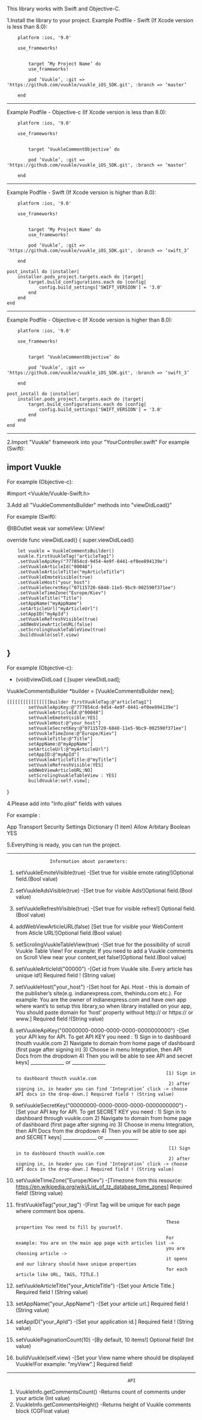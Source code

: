 This library works with Swift and Objective-C.

1.Install the library to your project.
Example Podfile - Swift (If Xcode version is less than 8.0):


        platform :ios, '9.0'

        use_frameworks!


            target ‘My Project Name’ do
            use_frameworks!

            pod ‘Vuukle’, :git => 'https://github.com/vuukle/vuukle_iOS_SDK.git', :branch => ‘master’ 

        end
------------------------------------------------------------------

Example Podfile - Objective-c (If Xcode version is less than 8.0): 

        platform :ios, '9.0'

        use_frameworks!


            target ‘VuukleCommentObjective’ do

            pod ‘Vuukle’, :git => 'https://github.com/vuukle/vuukle_iOS_SDK.git', :branch => ‘master’

        end
_________________________________________________________________
Example Podfile - Swift (If Xcode version is higher than 8.0):


        platform :ios, '9.0'

        use_frameworks!


            target ‘My Project Name’ do
            use_frameworks!

            pod ‘Vuukle’, :git => 'https://github.com/vuukle/vuukle_iOS_SDK.git', :branch => ‘swift_3’ 

        end

    post_install do |installer|
        installer.pods_project.targets.each do |target|
            target.build_configurations.each do |config|
                config.build_settings['SWIFT_VERSION'] = '3.0'
            end
        end
    end
------------------------------------------------------------------

Example Podfile - Objective-c (If Xcode version is higher than 8.0): 

        platform :ios, '9.0'

        use_frameworks!


            target ‘VuukleCommentObjective’ do

            pod ‘Vuukle’, :git => 'https://github.com/vuukle/vuukle_iOS_SDK.git', :branch => ‘swift_3’

        end

    post_install do |installer|
        installer.pods_project.targets.each do |target|
            target.build_configurations.each do |config|
                config.build_settings['SWIFT_VERSION'] = '3.0'
            end
        end
    end
_________________________________________________________________

2.Import "Vuukle" framework into your "YourController.swift"
For example (Swift):

import Vuukle
-----------------------------------------------------------------
For example (Objective-c):

#import <Vuukle/Vuukle-Swift.h>

3.Add all "VuukleCommentsBuilder" methods into "viewDidLoad()"

For example (Swift):

@IBOutlet weak var someView: UIView!

override func viewDidLoad() {
super.viewDidLoad()

        let vuukle = VuukleCommentsBuilder()
        vuukle.firstVuukleTag("articleTag1")
        .setVuukleApiKey("777854cd-9454-4e9f-8441-ef0ee894139e")
        .setVuukleArticleId("00048")
        .setVuukleArticleTitle("myArticleTitle")
        .setVuukleEmoteVisible(true)
        .setVuukleHost("your_host")
        .setVuukleSecretKey("07115720-6848-11e5-9bc9-002590f371ee")
        .setVuukleTimeZone("Europe/Kiev")
        .setVuukleTitle("Title")
        .setAppName("myAppName")
        .setArticleUrl("myArticleUrl")
        .setAppID("myApId")
        .setVuukleRefreshVisible(true)
        .addWebViewArticleURL(false)
        .setScrolingVuukleTableView(true)
        .buildVuukle(self.view)
}
----------------------------------------------------------------
For example (Objective-c):

- (void)viewDidLoad {
[super viewDidLoad];


VuukleCommentsBuilder *builder = [VuukleCommentsBuilder new];

    [[[[[[[[[[[[[[[[builder firstVuukleTag:@"articleTag1"]
            setVuukleApiKey:@"777854cd-9454-4e9f-8441-ef0ee894139e"]
            setVuukleArticleId:@"00048"]
            setVuukleEmoteVisible:YES]
            setVuukleHost:@"your_host"]
            setVuukleSecretKey:@"07115720-6848-11e5-9bc9-002590f371ee"]
            setVuukleTimeZone:@"Europe/Kiev"]
            setVuukleTitle:@"Title"]
            setAppName:@"myAppName"]
            setArticleUrl:@"myArticleUrl"]
            setAppID:@"myApId"]
            setVuukleArticleTitle:@"myTitle"]
            setVuukleRefreshVisible:YES]
            addWebViewArticleURL:NO]
            setScrolingVuukleTableView : YES]
            buildVuukle:self.view];

}

4.Please add into "Info.plist" fields with values

For example :

App Transport Security Settings  Dictionary  (1 item)
Allow Arbitary               Boolean     YES


5.Everything is ready, you can run the project.

___________________________________________________________________

                    Information about parameters:

1. setVuukleEmoteVisible(true)                                -[Set true for visible emote rating!]Optional field.(Bool value)

2. setVuukleAdsVisible(true)                                  -[Set true for visible Ads!]Optional field.(Bool value)

3. setVuukleRefreshVisible(true)                              -[Set true for visible refres!] Optional field.(Bool value)
 
4. addWebViewArticleURL(false)                                [Set true for visible your WebContent from Aticle URL!]Optional field.(Bool value)

5. setScrolingVuukleTableView(true)                           -[Set true for the possibility of scroll Vuukle Table View! For example: If you need to add a Vuukle comments on Scroll View near your content,set false!]Optional field.(Bool value)

6. setVuukleArticleId("00000")                                -[Get id from Vuukle site. Every article has unique id!] Required field ! (String value)

7. setVuukleHost("your_host")                                 -[Set host for Api. Host - this is domain of the publisher’s              site(e.g. indianexpress.com, thehindu.com etc.).
                                                              For example: You are the owner of indianexpress.com and have own app where want’s to setup this library,so when library installed on your app, You should paste domain for ‘host’ property without http:// or https:// or www.] Required field !(String value)

8. setVuukleApiKey("00000000-0000-0000-0000-0000000000")      -[Set your API key for API. To get API KEY you need :
                                                               1) Sign in to dashboard thouth vuukle.com
                                                               2) Navigate to domain from home page of dashboard (first page after signing in)
                                                               3) Choose in menu Integration, then API Docs from the dropdown
                                                               4) Then you will be able to see API and secret keys]
                                                            ______________
                                                                  or
                                                            ______________

                                                               [1) Sign in to dashboard thouth vuukle.com
                                                                2) after signing in, in header you can find ‘Integration’ click -> choose API docs in the drop-down.] Required field ! (String value)

9. setVuukleSecretKey("00000000-0000-0000-0000-0000000000")   -[Set your API key for API. To get SECRET KEY you need :
                                                                1) Sign in to dashboard through vuukle.com
                                                                2) Navigate to domain from home page of dashboard (first page after signing in)
                                                                3) Choose in menu Integration, then API Docs from the dropdown
                                                                4) Then you will be able to see api and SECRET keys]
                                                            ______________
                                                                  or
                                                            ______________

                                                                [1) Sign in to dashboard thouth vuukle.com
                                                                2) after signing in, in header you can find ‘Integration’ click -> choose API docs in the drop-down.] Required field ! (String value)

10. setVuukleTimeZone("Europe/Kiev")                           -[Timezone from this resource:
                                                                <url>https://en.wikipedia.org/wiki/List_of_tz_database_time_zones</url>] Required field! (String value)
11. firstVuukleTag("your_tag")                                 -[First Tag will be unique for each page where comment box opens.

                                                                These properties You need to fill by yourself.

                                                                For example: You are on the main app page with articles list ->
                                                                you are choosing article ->
                                                                it opens and our library should have unique properties
                                                                for each article like URL, TAGS, TITLE.]

12. setVuukleArticleTitle("your_ArticleTitle")                 -[Set your Article Title.] Required field ! (String value)

13. setAppName("your_AppName")                                 -[Set your article url.] Required field ! (String value)

14. setAppID("your_ApId")                                      -[Set your application id.] Required field ! (String value)

15. setVuuklePaginationCount(10)                               -[By default, 10 items!] Optional field! (Int value)

16. buildVuukle(self.view)                                     -[Set your View name where should be displayed Vuukle!For example: "myView".] Required field!

__________________________________________________________________
                                
                                                 API


1. VuukleInfo.getCommentsCount()                               -Returns count of comments under your article (Int value)
2. VuukleInfo.getCommentsHeight()                              -Returns height of Vuukle comments block  (CGFloat value)


